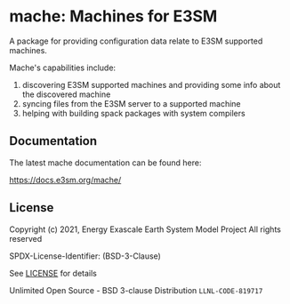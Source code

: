 # mache: Machines for E3SM

A package for providing configuration data relate to E3SM supported
machines.

Mache's capabilities include:

1. discovering E3SM supported machines and providing some info about the discovered machine
2. syncing files from the E3SM server to a supported machine
3. helping with building spack packages with system compilers

## Documentation

The latest mache documentation can be found here:

https://docs.e3sm.org/mache/

## License

Copyright (c) 2021, Energy Exascale Earth System Model Project All
rights reserved

SPDX-License-Identifier: (BSD-3-Clause)

See [LICENSE](./LICENSE) for details

Unlimited Open Source - BSD 3-clause Distribution `LLNL-CODE-819717`
